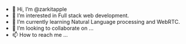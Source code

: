 - 👋 Hi, I’m @zarkitapple
- 👀 I’m interested in Full stack web development.
- 🌱 I’m currently learning Natural Language processing and WebRTC.
- 💞️ I’m looking to collaborate on ...
- 📫 How to reach me ...

<!---
zarkitapple/zarkitapple is a ✨ special ✨ repository because its `README.md` (this file) appears on your GitHub profile.
You can click the Preview link to take a look at your changes.
--->
